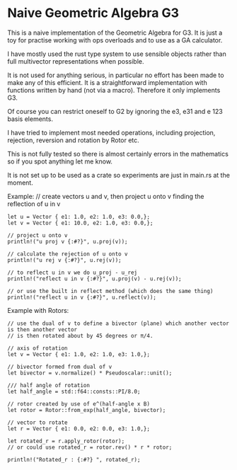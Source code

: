 # Naive Geometric Algebra G3

This is a naive implementation of the Geometric Algebra for G3. It is just a toy for practise working with ops overloads
and to use as a GA calculator.

I have mostly used the rust type system to use sensible objects rather than full multivector representations when possible.

It is not used for anything serious, in particular no effort has been made to make any of this efficient. It is a straightforward implementation with functions written by hand (not via a macro). Therefore it only implements G3.

Of course you can restrict oneself to G2 by ignoring the e3, e31 and e 123 basis elements.

I have tried to implement most needed operations, including projection, rejection, reversion and rotation by Rotor etc.

This is not fully tested so there is almost certainly errors in the mathematics so if you spot anything let me know.

It is not set up to be used as a crate so experiments are just in main.rs at the moment.

Example:
    // create vectors u and v, then project u onto v finding the reflection of u in v

    let u = Vector { e1: 1.0, e2: 1.0, e3: 0.0,};
    let v = Vector { e1: 10.0, e2: 1.0, e3: 0.0,};

    // project u onto v
    println!("u proj v {:#?}", u.proj(v));

    // calculate the rejection of u onto v
    println!("u rej v {:#?}", u.rej(v));

    // to reflect u in v we do u_proj - u_rej
    println!("reflect u in v {:#?}", u.proj(v) - u.rej(v));

    // or use the built in reflect method (which does the same thing)
    println!("reflect u in v {:#?}", u.reflect(v));

Example with Rotors:

    // use the dual of v to define a bivector (plane) which another vector is then another vector 
    // is then rotated about by 45 degrees or π/4.

    // axis of rotation
    let v = Vector { e1: 1.0, e2: 1.0, e3: 1.0,};

    // bivector formed from dual of v
    let bivector = v.normalize() * Pseudoscalar::unit();

    /// half angle of rotation
    let half_angle = std::f64::consts::PI/8.0;

    // rotor created by use of e^(half-angle x B)
    let rotor = Rotor::from_exp(half_angle, bivector);

    // vector to rotate
    let r = Vector { e1: 0.0, e2: 0.0, e3: 1.0,};

    let rotated_r = r.apply_rotor(rotor); 
    // or could use rotated_r = rotor.rev() * r * rotor;

    println!("Rotated_r : {:#?} ", rotated_r);
